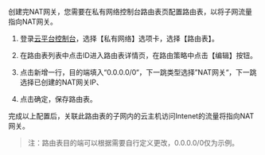 创建完NAT网关，您需要在私有网络控制台路由表页配置路由表，以将子网流量指向NAT网关。

1) 登录[云平台控制台](http://console.tcecqpoc.fsphere.cn/)，选择【私有网络】选项卡，选择【路由表】。

2) 在路由表列表中点击ID进入路由表详情页，在路由策略中点击【编辑】按钮。

3) 点击新增一行，目的端填入“0.0.0.0/0“，下一跳类型选择”NAT网关“，下一跳选择已创建的NAT网关IP、

4) 点击确定，保存路由表。

完成以上配置后，关联此路由表的子网内的云主机访问Intenet的流量将指向NAT网关。
> 注：路由表目的端可以根据需要自行定义更改，0.0.0.0/0仅为示例。